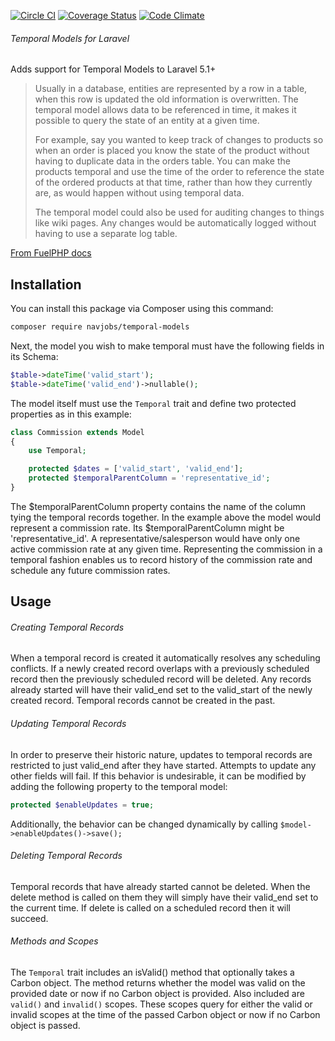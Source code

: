 [![Circle CI](https://circleci.com/gh/navjobs/temporal-models.svg?style=shield)](https://circleci.com/gh/navjobs/temporal-models)
[![Coverage Status](https://coveralls.io/repos/github/navjobs/temporal-models/badge.svg?branch=master)](https://coveralls.io/github/navjobs/temporal-models?branch=master)
[![Code Climate](https://codeclimate.com/github/navjobs/temporal-models/badges/gpa.svg)](https://codeclimate.com/github/navjobs/temporal-models)

###### Temporal Models for Laravel
Adds support for Temporal Models to Laravel 5.1+

> Usually in a database, entities are represented by a row in a table, when this row is updated the old information is
> overwritten. The temporal model allows data to be referenced in time, it makes it possible to query the state of an
> entity at a given time.
>
> For example, say you wanted to keep track of changes to products so when an order is placed you know the state of the
> product without having to duplicate data in the orders table. You can make the products temporal and use the time of
> the order to reference the state of the ordered products at that time, rather than how they currently are, as would
> happen without using temporal data.
>
> The temporal model could also be used for auditing changes to things like wiki pages. Any changes would be
> automatically logged without having to use a separate log table.

[From FuelPHP docs](http://fuelphp.com/dev-docs/packages/orm/model/temporal.html)

## Installation

You can install this package via Composer using this command:

```bash
composer require navjobs/temporal-models
```

Next, the model you wish to make temporal must have the following fields in its Schema:

```php
$table->dateTime('valid_start');
$table->dateTime('valid_end')->nullable();
```

The model itself must use the `Temporal` trait and define two protected properties as in this example:

```php
class Commission extends Model
{
    use Temporal;

    protected $dates = ['valid_start', 'valid_end'];
    protected $temporalParentColumn = 'representative_id';
}
```

The $temporalParentColumn property contains the name of the column tying the temporal records together. In the example above the model would represent a commission rate. Its $temporalParentColumn might be 'representative_id'. A representative/salesperson would have only one active commission rate at any given time. Representing the commission in a temporal fashion enables us to record history of the commission rate and schedule any future commission rates.

## Usage

###### Creating Temporal Records
When a temporal record is created it automatically resolves any scheduling conflicts. If a newly created record overlaps with a previously scheduled record then the previously scheduled record will be deleted. Any records already started will have their valid_end set to the valid_start of the newly created record. Temporal records cannot be created in the past.

###### Updating Temporal Records
In order to preserve their historic nature, updates to temporal records are restricted to just valid_end after
they have started. Attempts to update any other fields will fail. If this behavior is undesirable, it can be modified by adding the following property to the temporal model:

```php
protected $enableUpdates = true;
```

Additionally, the behavior can be changed dynamically by calling ```$model->enableUpdates()->save();```

###### Deleting Temporal Records
Temporal records that have already started cannot be deleted. When the delete method is called on them they will simply
have their valid_end set to the current time. If delete is called on a scheduled record then it will succeed.

###### Methods and Scopes
The `Temporal` trait includes an isValid() method that optionally takes a Carbon object. The method returns whether the
model was valid on the provided date or now if no Carbon object is provided. Also included are `valid()` and `invalid()`
scopes. These scopes query for either the valid or invalid scopes at the time of the passed Carbon object or now if no Carbon object is passed.

